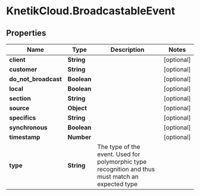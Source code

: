 # KnetikCloud.BroadcastableEvent

## Properties
Name | Type | Description | Notes
------------ | ------------- | ------------- | -------------
**client** | **String** |  | [optional] 
**customer** | **String** |  | [optional] 
**do_not_broadcast** | **Boolean** |  | [optional] 
**local** | **Boolean** |  | [optional] 
**section** | **String** |  | [optional] 
**source** | **Object** |  | [optional] 
**specifics** | **String** |  | [optional] 
**synchronous** | **Boolean** |  | [optional] 
**timestamp** | **Number** |  | [optional] 
**type** | **String** | The type of the event. Used for polymorphic type recognition and thus must match an expected type | 



